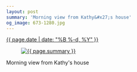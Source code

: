 ```yaml
---
layout: post
summary: 'Morning view from Kathy&#x27;s house'
og_image: 673-1280.jpg
---
```


<div class="post">
 <time>
  <a href="/673">
   {{ page.date | date: "%B %-d, %Y" }}
  </a>
 </time>
 <a href="/673">
  <figure data-taken="8/26/2017">
   <img alt="{{ page.summary }}" sizes="(min-width: 700px) 50vw, calc(100vw - 2rem)" src="{{ site.assets_url }}/673-640.jpg" srcset="{{ site.assets_url }}/673-320.jpg 320w, {{ site.assets_url }}/673-640.jpg 640w, {{ site.assets_url }}/673-960.jpg 960w, {{ site.assets_url }}/673-1280.jpg 1280w"/>
  </figure>
 </a>
 <span>
  Morning view from Kathy's house
 </span>
</div>
